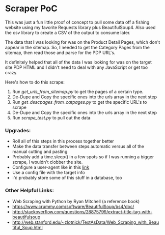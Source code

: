 # Scraper PoC
This was just a fun little proof of concept to pull some data off a fishing website using my favorite Requests library plus BeautifulSoup4.  Also used the csv library to create a CSV of the output to consume later.

The data that I was looking for was on the Product Detail Pages, which don't appear in the sitemap.  So, I needed to get the Category Pages from the sitemap, then read those and parse for the PDP URL's.

It definitely helped that all of the data I was looking for was on the target site PDP HTML and I didn't need to deal with any JavaScript or get too crazy.

Here's how to do this scrape:
1. Run _get_urls_from_sitemap.py_ to get the pages of a certain type.
2. De-Dupe and Copy the specific ones into the urls array in the next step 
3. Run _get_descpages_from_catpages.py_ to get the specific URL's to scrape
4. De-Dupe and Copy the specific ones into the urls array in the next step
5. Run _scrape_test.py_ to pull out the data

### Upgrades:
* Roll all of this steps in this process together better
* Make the data transfer between steps automatic versus all of the manual cutting and pasting
* Probably add a time.sleep() in a few spots so if I was running a bigger scrape, I wouldn't clobber the site.
* Configure a user-agent like in this [link](https://stackoverflow.com/questions/10606133/sending-user-agent-using-requests-library-in-python)
* Use a config file with the target info
* I'd probably store some of this stuff in a database, too


### Other Helpful Links:
* Web Scraping with Python by Ryan Mitchell (a reference book)
* https://www.crummy.com/software/BeautifulSoup/bs4/doc/
* http://stackoverflow.com/questions/28875799/extract-title-tag-with-beautifulsoup
* http://web.stanford.edu/~zlotnick/TextAsData/Web_Scraping_with_Beautiful_Soup.html

